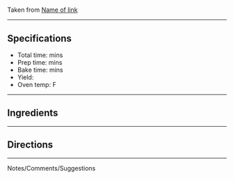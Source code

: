 # 

Taken from
[Name of link](link_address)

---
## Specifications
- Total time:  mins
- Prep time:  mins
- Bake time:  mins
- Yield: 
- Oven temp:  F


---
## Ingredients



---
## Directions



---
Notes/Comments/Suggestions

